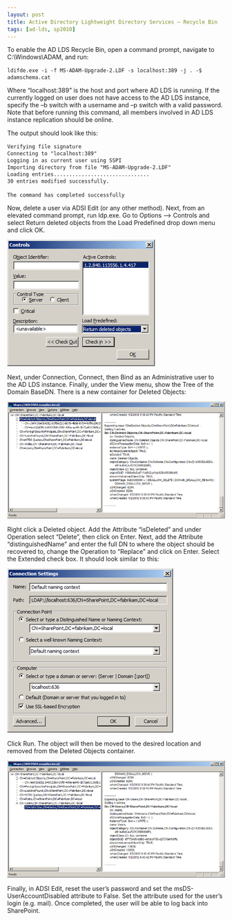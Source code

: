 ```yaml
---
layout: post
title: Active Directory Lightweight Directory Services – Recycle Bin
tags: [ad-lds, sp2010]
---
```


To enable the AD LDS Recycle Bin, open a command prompt, navigate to C:\Windows\ADAM, and run:

```text
ldifde.exe -i -f MS-ADAM-Upgrade-2.LDF -s localhost:389 -j . -$ adamschema.cat
```

Where “localhost:389” is the host and port where AD LDS is running.  If the currently logged on user does not have access to the AD LDS instance, specify the –b switch with a username and –p switch with a  valid password.  Note that before running this command, all members involved in AD LDS instance replication should be online.

The output should look like this:

```text
Verifying file signature
Connecting to "localhost:389"
Logging in as current user using SSPI
Importing directory from file "MS-ADAM-Upgrade-2.LDF"
Loading entries...............................
30 entries modified successfully.

The command has completed successfully
```

Now, delete a user via ADSI Edit (or any other method).  Next, from an elevated command prompt, run ldp.exe.  Go to Options –> Controls and select Return deleted objects from the Load Predefined drop down menu and click OK.

![image19](/assets/images/2012/01/image19.png)

Next, under Connection, Connect, then Bind as an Administrative user to the AD LDS instance.  Finally, under the View menu, show the Tree of the Domain BaseDN.  There is a new container for Deleted Objects:

![image10-e1400646610266](/assets/images/2012/01/image10-e1400646610266.png)

Right click a Deleted object.  Add the Attribute “isDeleted” and under Operation select “Delete”, then click on Enter.  Next, add the Attribute “distinguishedName” and enter the full DN to where the object should be recovered to, change the Operation to “Replace” and click on Enter.  Select the Extended check box.  It should look similar to this:

![image14](/assets/images/2012/01/image14.png)

Click Run.  The object will then be moved to the desired location and removed from the Deleted Objects container.

![image18](/assets/images/2012/01/image18.png)

Finally, in ADSI Edit, reset the user’s password and set the msDS-UserAccountDisabled attribute to False.  Set the attribute used for the user’s login (e.g. mail).  Once completed, the user will be able to log back into SharePoint.